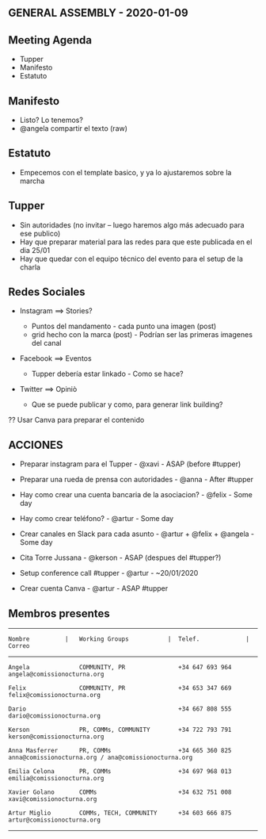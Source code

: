GENERAL ASSEMBLY - 2020-01-09
-----------------------------


Meeting Agenda
--------------

- Tupper
- Manifesto
- Estatuto


Manifesto
---------

- Listo? Lo tenemos?
- @angela compartir el texto (raw)


Estatuto
--------

- Empecemos con el template basico, y ya lo ajustaremos sobre la marcha


Tupper
-------

- Sin autoridades (no invitar – luego haremos algo más adecuado para ese publico)
- Hay que preparar material para las redes para que este publicada en el dia 25/01
- Hay que quedar con el equipo técnico del evento para el setup de la charla


Redes Sociales
--------------

- Instagram ==> Stories?
    - Puntos del mandamento - cada punto una imagen (post)
    - grid hecho con la marca (post) - Podrían ser las primeras imagenes del canal

- Facebook ==> Eventos
    - Tupper debería estar linkado - Como se hace?

- Twitter ==> Opiniò
    - Que se puede publicar y como, para generar link building?


?? Usar Canva para preparar el contenido


ACCIONES
--------

- Preparar instagram para el Tupper - @xavi - ASAP (before #tupper)

- Preparar una rueda de prensa con autoridades - @anna - After #tupper

- Hay como crear una cuenta bancaria de la asociacion? - @felix - Some day

- Hay como crear teléfono? - @artur - Some day

- Crear canales en Slack para cada asunto - @artur + @felix + @angela - Some day

- Cita Torre Jussana - @kerson - ASAP (despues del #tupper?)

- Setup conference call #tupper - @artur - ~20/01/2020

- Crear cuenta Canva - @artur - ASAP #tupper


Membros presentes
-----------------

-------------------------------------------------------------------------------------------------------------------------------
    Nombre          |   Working Groups           |  Telef.             |  Correo
-------------------------------------------------------------------------------------------------------------------------------
    Angela              COMMUNITY, PR               +34 647 693 964       angela@comissionocturna.org

    Felix               COMMUNITY, PR               +34 653 347 669       felix@comissionocturna.org                      

    Dario                                           +34 667 808 555       dario@comissionocturna.org

    Kerson              PR, COMMs, COMMUNITY        +34 722 793 791       kerson@comissionocturna.org

    Anna Masferrer      PR, COMMs                   +34 665 360 825       anna@comissionocturna.org / ana@comissionocturna.org       

    Emilia Celona       PR, COMMs                   +34 697 968 013       emilia@comissionocturna.org

    Xavier Golano       COMMs                       +34 632 751 008       xavi@comissionocturna.org

    Artur Miglio        COMMs, TECH, COMMUNITY      +34 603 666 875       artur@comissionocturna.org

-------------------------------------------------------------------------------------------------------------------------------
